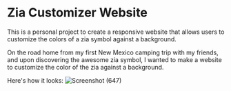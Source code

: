 # Zia Customizer Website
This is a personal project to create a responsive website that allows users to customize the colors of a zia symbol against a background.

On the road home from my first New Mexico camping trip with my friends, and upon discovering the awesome zia symbol, I wanted to make a website to customize the color of the zia against a background.

Here's how it looks:
![Screenshot (647)](https://github.com/AndrewYturaldi/AndrewYturaldi.github.io/assets/131637136/173df912-ccda-48ea-8b33-c1aee2b62930)
